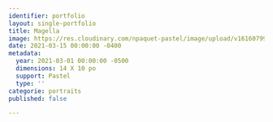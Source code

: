 ```yaml
---
identifier: portfolio
layout: single-portfolio
title: Magella
image: https://res.cloudinary.com/npaquet-pastel/image/upload/v1616079950/AC0F56BF-33FB-4A80-845F-AE508D5D5FC0_ouan7j.jpg
date: 2021-03-15 00:00:00 -0400
metadata:
  year: 2021-03-01 00:00:00 -0500
  dimensions: 14 X 10 po
  support: Pastel
  type: ''
categorie: portraits
published: false

---
```


